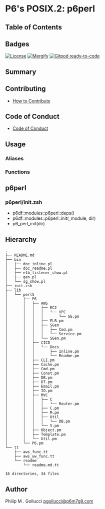 # P6's POSIX.2: p6perl

## Table of Contents

## Badges

[![License](https://img.shields.io/badge/License-Apache%202.0-yellowgreen.svg)](https://opensource.org/licenses/Apache-2.0)
[![Mergify](https://img.shields.io/endpoint.svg?url=https://gh.mergify.io/badges//p6perl/&style=flat)](https://mergify.io)
[![Gitpod ready-to-code](https://img.shields.io/badge/Gitpod-ready--to--code-blue?logo=gitpod)](<https://gitpod.io/#https://github.com//p6perl>)

## Summary

## Contributing

- [How to Contribute](<https://github.com//.github/blob/main/CONTRIBUTING.md>)

## Code of Conduct

- [Code of Conduct](<https://github.com//.github/blob/main/CODE_OF_CONDUCT.md>)

## Usage

### Aliases

### Functions

## p6perl

### p6perl/init.zsh

- p6df::modules::p6perl::deps()
- p6df::modules::p6perl::init(_module, dir)
- p6_perl_init(dir)

## Hierarchy

```text
.
├── README.md
├── bin
│   ├── doc_inline.pl
│   ├── doc_readme.pl
│   ├── elb_listener_show.pl
│   ├── gen.pl
│   └── sg_show.pl
├── init.zsh
├── lib
│   └── perl5
│       ├── P6
│       │   ├── AWS
│       │   │   ├── EC2
│       │   │   │   └── VPC
│       │   │   │       └── SG.pm
│       │   │   ├── ELB.pm
│       │   │   ├── SGen
│       │   │   │   ├── Cmd.pm
│       │   │   │   └── Service.pm
│       │   │   └── SGen.pm
│       │   ├── CICD
│       │   │   └── Docs
│       │   │       ├── Inline.pm
│       │   │       └── Readme.pm
│       │   ├── CLI.pm
│       │   ├── Cache.pm
│       │   ├── Cmd.pm
│       │   ├── Const.pm
│       │   ├── DB.pm
│       │   ├── DT.pm
│       │   ├── Email.pm
│       │   ├── IO.pm
│       │   ├── MVC
│       │   │   ├── C
│       │   │   │   └── Router.pm
│       │   │   ├── C.pm
│       │   │   ├── M.pm
│       │   │   ├── Util
│       │   │   │   └── DB.pm
│       │   │   └── V.pm
│       │   ├── Object.pm
│       │   ├── Template.pm
│       │   └── Util.pm
│       └── P6.pm
└── tt
    ├── aws_func.tt
    ├── aws_uw_func.tt
    └── readme
        └── readme.md.tt

16 directories, 34 files
```

## Author

Philip M . Gollucci <pgollucci@p6m7g8.com>
